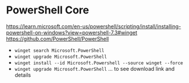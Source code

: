 # PowerShell Core

<https://learn.microsoft.com/en-us/powershell/scripting/install/installing-powershell-on-windows?view=powershell-7.3#winget>
<https://github.com/PowerShell/PowerShell>

- `winget search Microsoft.PowerShell`
- `winget upgrade Microsoft.PowerShell`
- `winget install --id Microsoft.Powershell --source winget --force`
- `winget upgrade Microsoft.PowerShell` ... to see download link and details

